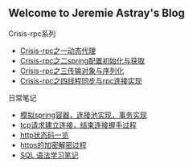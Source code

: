 ## Welcome to Jeremie Astray's Blog

Crisis-rpc系列
* [Crisis-rpc之一动态代理](https://jeremieastray.github.io/blog/crisis-rpc-1)
* [Crisis-rpc之二spring配置初始化与获取](https://jeremieastray.github.io/blog/crisis-rpc-2)
* [Crisis-rpc之三传输对象与序列化](https://jeremieastray.github.io/blog/crisis-rpc-3)
* [Crisis-rpc之四线程同步与rpc连接实现](https://jeremieastray.github.io/blog/crisis-rpc-4)

日常笔记
* [模拟spring容器，连接池实现，事务实现](https://jeremieastray.github.io/blog/transaction-demo)
* [tcp请求建立连接，结束连接握手过程](https://jeremieastray.github.io/blog/tcp_request)
* [http状态码一览](https://jeremieastray.github.io/blog/http_status_code)
* [https的加密解密过程](https://jeremieastray.github.io/blog/https_encrypted_decrypt_process)
* [SQL 语法学习笔记](https://jeremieastray.github.io/blog/sql_learning_note)